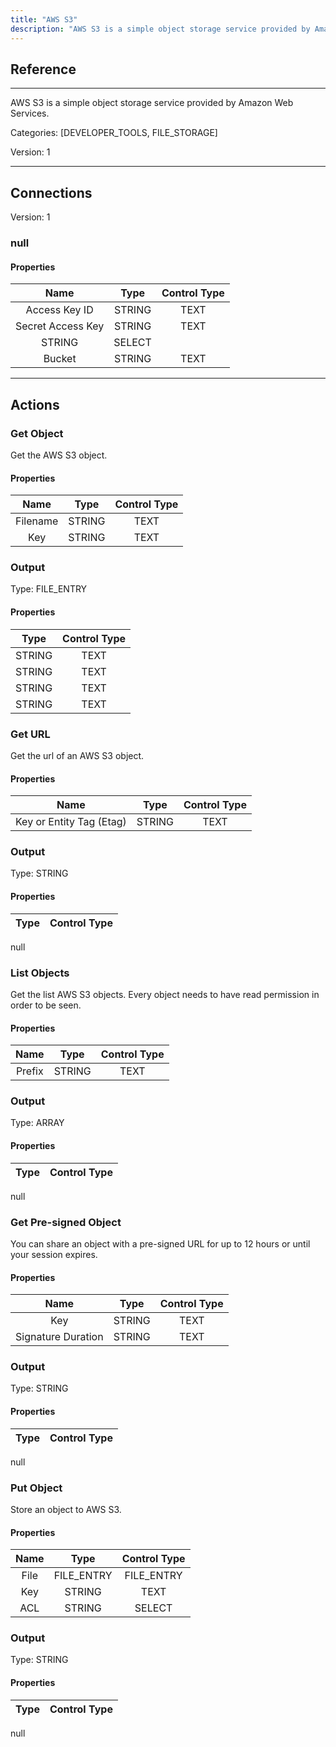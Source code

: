 ```yaml
---
title: "AWS S3"
description: "AWS S3 is a simple object storage service provided by Amazon Web Services."
---
```

## Reference
<hr />

AWS S3 is a simple object storage service provided by Amazon Web Services.


Categories: [DEVELOPER_TOOLS, FILE_STORAGE]


Version: 1

<hr />



## Connections

Version: 1


### null

#### Properties

|      Name      |     Type     |     Control Type     |
|:--------------:|:------------:|:--------------------:|
| Access Key ID | STRING | TEXT  |
| Secret Access Key | STRING | TEXT  |
| STRING | SELECT  |
| Bucket | STRING | TEXT  |





<hr />





## Actions


### Get Object
Get the AWS S3 object.

#### Properties

|      Name      |     Type     |     Control Type     |
|:--------------:|:------------:|:--------------------:|
| Filename | STRING | TEXT  |
| Key | STRING | TEXT  |


### Output



Type: FILE_ENTRY

#### Properties

|     Type     |     Control Type     |
|:------------:|:--------------------:|
| STRING | TEXT  |
| STRING | TEXT  |
| STRING | TEXT  |
| STRING | TEXT  |





### Get URL
Get the url of an AWS S3 object.

#### Properties

|      Name      |     Type     |     Control Type     |
|:--------------:|:------------:|:--------------------:|
| Key or Entity Tag (Etag) | STRING | TEXT  |


### Output



Type: STRING

#### Properties

|     Type     |     Control Type     |
|:------------:|:--------------------:|
null





### List Objects
Get the list AWS S3 objects. Every object needs to have read permission in order to be seen.

#### Properties

|      Name      |     Type     |     Control Type     |
|:--------------:|:------------:|:--------------------:|
| Prefix | STRING | TEXT  |


### Output



Type: ARRAY

#### Properties

|     Type     |     Control Type     |
|:------------:|:--------------------:|
null





### Get Pre-signed Object
You can share an object with a pre-signed URL for up to 12 hours or until your session expires.

#### Properties

|      Name      |     Type     |     Control Type     |
|:--------------:|:------------:|:--------------------:|
| Key | STRING | TEXT  |
| Signature Duration | STRING | TEXT  |


### Output



Type: STRING

#### Properties

|     Type     |     Control Type     |
|:------------:|:--------------------:|
null





### Put Object
Store an object to AWS S3.

#### Properties

|      Name      |     Type     |     Control Type     |
|:--------------:|:------------:|:--------------------:|
| File | FILE_ENTRY | FILE_ENTRY  |
| Key | STRING | TEXT  |
| ACL | STRING | SELECT  |


### Output



Type: STRING

#### Properties

|     Type     |     Control Type     |
|:------------:|:--------------------:|
null





